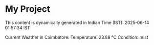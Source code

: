 # My Project

This content is dynamically generated in Indian Time (IST): 2025-06-14 01:57:34 IST


Current Weather in Coimbatore:
Temperature: 23.88 °C
Condition: mist
